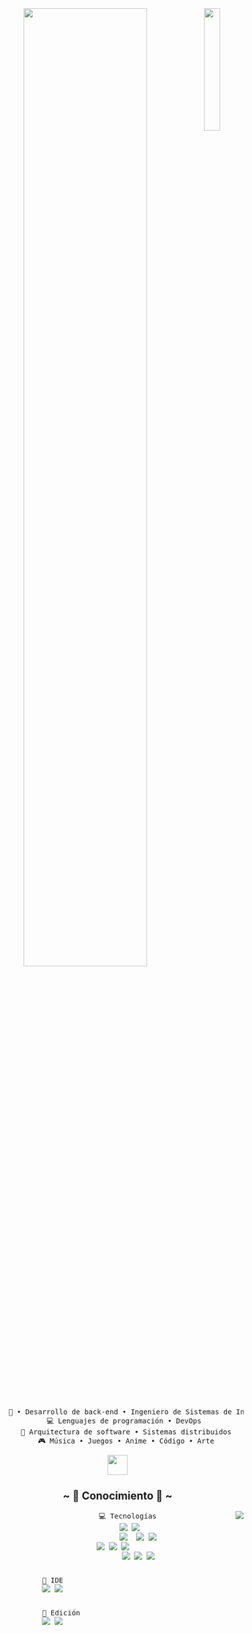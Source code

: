 <div align="center">
<img src="https://media.tenor.com/hW_mTYy_zS4AAAAi/gojo-satoru.gif" width="25%" align="right" />
<img src="https://readme-typing-svg.demolab.com?font=Fira+Code&duration=3000&pause=1&color=F7B153&center=falso&vCenter=falso&multiline=true&repeat=verdadero&random=falso&width=435&lines=Hola!+%E2%9C%8C%EF%B8%8F+Bienvenido+a+mi+;perfil+de+GitHub" width="70%" />
<!-- Esta es la pagina de la letra: https://readme-typing-svg.demolab.com/demo/?duration=3000&pause=1&color=F7B153&center=falso&vCenter=falso&multiline=true&repeat=verdadero&random=falso&lines=Hola!+%E2%9C%8C%EF%B8%8F+Bienvenido+a+mi+;perfil+de+GitHub+ -->
    
<br><br>
<pre>
    💼 • Desarrollo de back-end • Ingeniero de Sistemas de Información 
    💻 Lenguajes de programación • DevOps 
    📖 Arquitectura de software • Sistemas distribuidos
    🎮 Música • Juegos • Anime • Código • Arte
</pre>
<img src="https://raw.githubusercontent.com/innng/innng/master/assets/kyubey.gif" height="40" />
<br>

<h2 align="center">            ~ 📇 Conocimiento 📇 ~</h2>

<p>
  <div align="center">
    <img src="https://c.tenor.com/j5X2eG66ze0AAAAC/tenor.gif" align="right">
  </div>
</div>
<div>
    <p align="center">
        <pre align="center">
        💻 Tecnologías 
        <img src = "https://img.shields.io/badge/kotlin-A32EEF?style=for-the-badge&logo=kotlin&logoColor=white"/> <img src="https://img.shields.io/badge/C%23-%20black%20?style=for-the-badge&logo=cplusplus&logoColor=white"/>
            <img src="https://img.shields.io/badge/java-009eff?style=for-the-badge&logo=unacademy&logoColor=white"/>  <img src="https://img.shields.io/badge/typescript-black?style=for-the-badge&logo=typescript&logoColor=2861cd"/> <img src="https://img.shields.io/badge/html-ff7800?style=for-the-badge&logo=html5&logoColor=white"/>
 <img src="https://img.shields.io/badge/css3%20-%231572B6.svg?&style=for-the-badge&logo=css3&logoColor=white"/> <img src="https://img.shields.io/badge/node.js%20-%2343853D.svg?&style=for-the-badge&logo=node.js&logoColor=white"/> <img src="https://img.shields.io/badge/javascript%20-%23323330.svg?&style=for-the-badge&logo=javascript&logoColor=%23F7DF1E"/> 
            <img src="https://img.shields.io/badge/git%20-%23F05033.svg?&style=for-the-badge&logo=git&logoColor=white"/> <img src="https://img.shields.io/badge/github-black?style=for-the-badge&logo=github&logoColor=white"/> <img src="https://img.shields.io/badge/unity-black?style=for-the-badge&logo=unity&logoColor=white"/>
        </pre>
        <pre>
            🤖 IDE
            <img src="https://img.shields.io/badge/intellijidea-black?style=for-the-badge&logo=intellijidea&logoColor=017CFD"/> <img src="https://img.shields.io/badge/Android%20Studio-%20black%20?style=for-the-badge&logo=androidstudio&logoColor=54f677"/> 
        </pre>
        <pre>
            🎨 Edición 
            <img src="https://img.shields.io/badge/figma-black?style=for-the-badge&logo=figma&logoColor=red"/> <img src="https://img.shields.io/badge/photoshop-black?style=for-the-badge&logo=adobephotoshop&logoColor=0055ff"/> 
        </pre>
        <br>
        <br><br>
</p>
<br>
</div>
